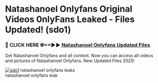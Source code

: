 # Natashanoel Onlyfans Original Videos 0nlyFans Leaked - Files Updated! (sdo1)

<h3>🔴 CLICK HERE 🌐==►► <a href="https://tinyurl.com/ms9xzufz" rel="nofollow">Natashanoel Onlyfans Updated Files</a></h3>

Get Natashanoel Onlyfans and all content. Now you can access all videos and pictures of Natashanoel Onlyfans. New Updated Files 2025!

[![sdo1](https://i.imgur.com/PQ7UWWw.gif)](https://tinyurl.com/ms9xzufz)
natashanoel onlyfans leaks<br>
natashanoel onlyfans leak